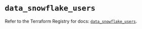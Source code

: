 # `data_snowflake_users`

Refer to the Terraform Registry for docs: [`data_snowflake_users`](https://registry.terraform.io/providers/snowflakedb/snowflake/2.3.0/docs/data-sources/users).
